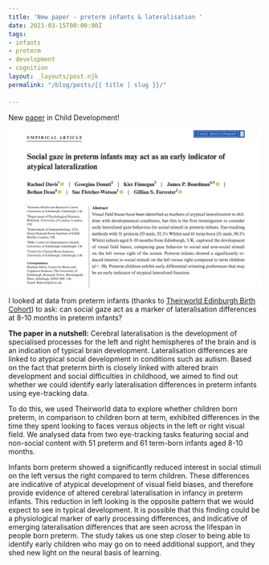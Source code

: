 ```yaml
---
title: 'New paper - preterm infants & lateralisation '
date: 2021-03-15T00:00:00Z
tags:
- infants
- preterm
- development
- cognition
layout: _layouts/post.njk
permalink: "/blog/posts/{{ title | slug }}/"

---
```

New [paper](https://srcd.onlinelibrary.wiley.com/doi/full/10.1111/cdev.13734 "paper") in Child Development!

![](/assets/img/screenshot-2022-04-07-at-11-27-33.png)

I looked at data from preterm infants (thanks to [Theirworld Edinburgh Birth Cohort](https://www.tebc.ed.ac.uk/ "theirworld")) to ask: can social gaze act as a marker of lateralisation differences at 8-10 months in preterm infants?

**The paper in a nutshell:** Cerebral lateralisation is the development of specialised processes for the left and right hemispheres of the brain and is an indication of typical brain development.  Lateralisation differences are linked to atypical social development in conditions such as autism. Based on the fact that preterm birth is closely linked with altered brain development and social difficulties in childhood, we aimed to find out whether we could identify early lateralisation differences in preterm infants using eye-tracking data.

To do this, we used Theirworld data to explore whether children born preterm, in comparison to children born at term, exhibited differences in the time they spent looking to faces versus objects in the left or right visual field. We analysed data from two eye-tracking tasks featuring social and non-social content with 51 preterm and 61 term-born infants aged 8-10 months.

Infants born preterm showed a significantly reduced interest in social stimuli on the left versus the right compared to term children. These differences are indicative of atypical development of visual field biases, and therefore provide evidence of altered cerebral lateralisation in infancy in preterm infants. This reduction in left looking is the opposite pattern that we would expect to see in typical development. It is possible that this finding could be a physiological marker of early processing differences, and indicative of emerging lateralisation differences that are seen across the lifespan in people born preterm. The study takes us one step closer to being able to identify early children who may go on to need additional support, and they shed new light on the neural basis of learning.